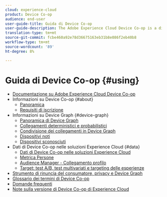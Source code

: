 ```yaml
---
cloud: experience-cloud
product: Device Co-op
audience: end-user
user-guide-title: Guida di Device Co-op
user-guide-description: The Adobe Experience Cloud Device Co-op is a digital cooperative where participating customers share device link information. This information helps them deliver valuable and consistent cross-device experiences to their customers.
translation-type: tm+mt
source-git-commit: fcbe460a92e78d36675163eb31b8e086f2eb40b8
workflow-type: tm+mt
source-wordcount: '89'
ht-degree: 8%

---
```



# Guida di Device Co-op {#using}

+ [Documentazione su Adobe Experience Cloud Device Co-op](home.md)
+ Informazioni su Device Co-op {#about}
   + [Panoramica](about/overview.md)
   + [Requisiti di iscrizione](about/requirements.md)
+ Informazioni su Device Graph {#device-graph}
   + [Panoramica di Device Graph](processes/device-graph-overview.md)
   + [Collegamenti deterministici e probabilistici](processes/links.md)
   + [Condivisione dei collegamenti in Device Graph](processes/link-sharing.md)
   + [Dispositivi noti](processes/known-device.md)
   + [Dispositivi sconosciuti](processes/unknown-device.md)
+ Dati di Device Co-op nelle soluzioni  Experience Cloud {#data}
   + [Dati di Device Co-op nelle soluzioni  Experience Cloud](other-solutions/other-solutions.md)
   + [Metrica Persone](other-solutions/people.md)
   + [Audience Manager  - Collegamento profilo](other-solutions/proflie-link.md)
   + [Target: test A/B, test multivariati e targeting delle esperienze](other-solutions/target.md)
+ [Strumento di rinuncia del consumatore, privacy e Device Graph](privacy.md)
+ [Glossario dei termini di Device Co-op](glossary.md)
+ [Domande frequenti](faq.md)
+ [Note sulla versione di  Device Co-op di Experience Cloud](release-notes.md)
